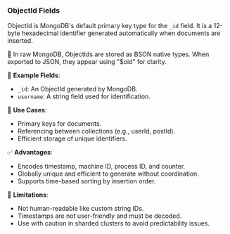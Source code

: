 ### ObjectId Fields

ObjectId is MongoDB's default primary key type for the `_id` field. It is a 12-byte hexadecimal identifier generated automatically when documents are inserted.

📝 In raw MongoDB, ObjectIds are stored as BSON native types. When exported to JSON, they appear using "$oid" for clarity.

🧱 **Example Fields**:

- `_id`: An ObjectId generated by MongoDB.
- `username`: A string field used for identification.

📌 **Use Cases**:

- Primary keys for documents.
- Referencing between collections (e.g., userId, postId).
- Efficient storage of unique identifiers.

✅ **Advantages**:

- Encodes timestamp, machine ID, process ID, and counter.
- Globally unique and efficient to generate without coordination.
- Supports time-based sorting by insertion order.

🚫 **Limitations**:

- Not human-readable like custom string IDs.
- Timestamps are not user-friendly and must be decoded.
- Use with caution in sharded clusters to avoid predictability issues.
